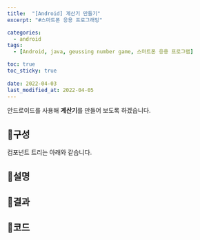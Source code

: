 ```yaml
---
title:  "[Android] 계산기 만들기"
excerpt: "#스마트폰 응용 프로그래밍"

categories:
  - android
tags:
  - [Android, java, geussing number game, 스마트폰 응용 프로그램]

toc: true
toc_sticky: true
 
date: 2022-04-03
last_modified_at: 2022-04-05
---
```


안드로이드를 사용해 **계산기**를 만들어 보도록 하겠습니다.

## 📜구성
컴포넌트 트리는 아래와 같습니다.

## 📜설명

## 📜결과

## 📜코드

